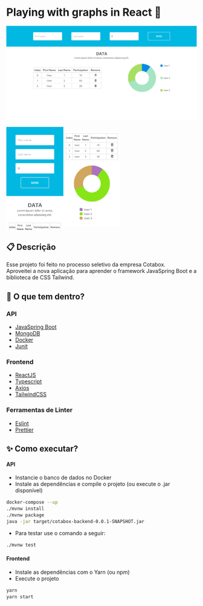 # Playing with graphs in React 🥳

<div style="display: flex; flex-direction: column; align-items: center;">
<img alt="Screenshot 1"src="https://raw.githubusercontent.com/arthur-mts/cotaboxChallenge/master/screenshots/1.png" alt="Screenshot 2" style="margin-bottom: 20px;" />
<div style="display: flex; align-items: center;">
<img  alt="Screenshot 2"src="https://raw.githubusercontent.com/arthur-mts/cotaboxChallenge/master/screenshots/2.png" style="width: 30%"/>
<img  alt="Screenshot 3"src="https://raw.githubusercontent.com/arthur-mts/cotaboxChallenge/master/screenshots/3.png" style="width: 30%"/>
</div>
</div>

## :clipboard: Descrição
Esse projeto foi feito no processo seletivo da empresa Cotabox.  
Aproveitei a nova aplicação para aprender o framework JavaSpring Boot e a biblioteca de CSS Tailwind.

## 🧐 O que tem dentro?

### API

- [JavaSpring Boot](https://spring.io/projects/spring-boot)
- [MongoDB](https://github.com/mongodb/mongo)
- [Docker](https://docs.docker.com/compose/install/)
- [Junit](https://junit.org/junit5/)

### Frontend
- [ReactJS](https://pt-br.reactjs.org/)
- [Typescript](https://www.typescriptlang.org)
- [Axios](https://www.npmjs.com/package/axios)
- [TailwindCSS](https://tailwindcss.com/)


### Ferramentas de Linter
- [Eslint](https://eslint.org/)
- [Prettier](https://prettier.io/)

## :sparkles: Como executar?

#### API
- Instancie o banco de dados no Docker
- Instale as dependências e compile o projeto (ou execute o .jar disponível)
```sh
docker-compose --up
./mvnw install
./mvnw package
java -jar target/cotabox-backend-0.0.1-SNAPSHOT.jar
```
- Para testar use o comando a seguir:
```sh
./mvnw test
```

#### Frontend
- Instale as dependências com o Yarn (ou npm)
- Execute o projeto
```sh
yarn
yarn start
```
